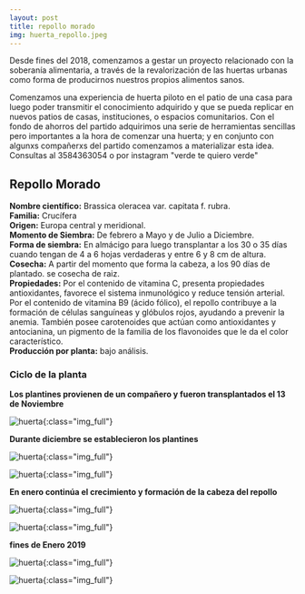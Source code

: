 ```yaml
---
layout: post
title: repollo morado
img: huerta_repollo.jpeg
---
```


Desde fines del 2018, comenzamos a gestar un proyecto relacionado con la soberanía alimentaria, a través de la revalorización de las huertas urbanas como forma de producirnos nuestros propios alimentos sanos.

Comenzamos una experiencia de huerta piloto en el patio de una casa para luego poder transmitir el conocimiento adquirido y que se pueda replicar en nuevos patios de casas, instituciones, o espacios comunitarios. Con el fondo de ahorros del partido adquirimos una serie de herramientas sencillas pero importantes a la hora de comenzar una huerta; y en conjunto con algunxs compañerxs del partido comenzamos a materializar esta idea.  
Consultas al 3584363054 o por instagram "verde te quiero verde"

## Repollo Morado

__Nombre científico:__ Brassica oleracea var. capitata f. rubra.   
__Familia:__ Crucífera  
__Origen:__ Europa central y meridional.  
__Momento de Siembra:__ De febrero a Mayo y de Julio a Diciembre.    
__Forma de siembra:__ En almácigo para luego transplantar a los 30 o 35 días cuando tengan de 4 a 6 hojas verdaderas y entre 6 y 8 cm de altura.    
__Cosecha:__ A partir del momento que forma la cabeza, a los 90 días de plantado. se cosecha de raiz.  
__Propiedades:__ Por el contenido de vitamina C, presenta propiedades antioxidantes, favorece el sistema inmunológico y reduce tensión arterial.  Por el contenido de vitamina B9 (ácido fólico), el repollo contribuye a la formación de células sanguíneas y glóbulos rojos, ayudando a prevenir la anemia. También posee carotenoides que actúan como antioxidantes y antocianina, un pigmento de la familia de los flavonoides que le da el color característico.  
__Producción por planta:__ bajo análisis.

### Ciclo de la planta

__Los plantines provienen de un compañero y fueron transplantados el 13 de Noviembre__

![huerta]({{site.baseurl}}/img/huerta_repollo_2.jpeg){:class="img_full"}

__Durante diciembre se establecieron los plantines__

![huerta]({{site.baseurl}}/img/huerta_repollo_3.jpg){:class="img_full"}

![huerta]({{site.baseurl}}/img/huerta_repollo_4.jpg){:class="img_full"}


__En enero continúa el crecimiento y formación de la cabeza del repollo__

![huerta]({{site.baseurl}}/img/huerta_repollo_5.jpg){:class="img_full"}

![huerta]({{site.baseurl}}/img/huerta_repollo_6.jpg){:class="img_full"}

__fines de Enero 2019__

![huerta]({{site.baseurl}}/img/huerta_repollo_7.jpg){:class="img_full"}

![huerta]({{site.baseurl}}/img/huerta_repollo_8.jpg){:class="img_full"}
